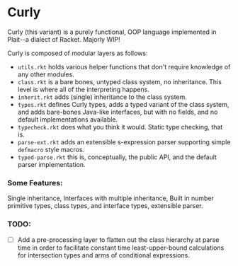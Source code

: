 # Curly
Curly (this variant) is a purely functional, OOP language implemented in Plait--a dialect of Racket. Majorly WIP!

Curly is composed of modular layers as follows:

+ `utils.rkt` holds various helper functions that don't require knowledge of any other modules.
+ `class.rkt` is a bare bones, untyped class system, no inheritance. This level is where all of the interpreting happens.
+ `inherit.rkt` adds (single) inheritance to the class system.
+ `types.rkt` defines Curly types, adds a typed variant of the class system, and adds bare-bones Java-like interfaces, but with no fields, and no default implementations available.
+ `typecheck.rkt` does what you think it would. Static type checking, that is.
+ `parse-ext.rkt` adds an extensible s-expression parser supporting simple `defmacro` style macros.
+ `typed-parse.rkt` this is, conceptually, the public API, and the default parser implementation.

### Some Features:
Single inheritance, Interfaces with multiple inheritance, Built in number primitive types, class types, and interface types, extensible parser.

### TODO:
- [ ] Add a pre-processing layer to flatten out the class hierarchy at parse time in order to facilitate constant time least-upper-bound calculations for intersection types and arms of conditional expressions.
